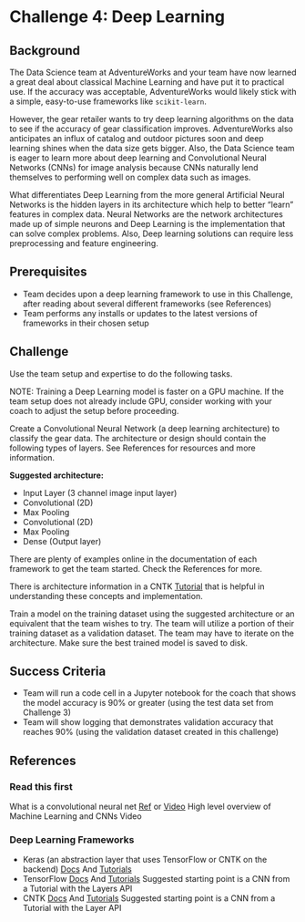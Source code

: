 # Challenge 4: Deep Learning
## Background
The Data Science team at AdventureWorks and your team have now learned a great deal about classical Machine Learning and have put it to practical use. If the accuracy was acceptable, AdventureWorks would likely stick with a simple, easy-to-use frameworks like `scikit-learn`.

However, the gear retailer wants to try deep learning algorithms on the data to see if the accuracy of gear classification improves. AdventureWorks also anticipates an influx of catalog and outdoor pictures soon and deep learning shines when the data size gets bigger. Also, the Data Science team is eager to learn more about deep learning and Convolutional Neural Networks (CNNs) for image analysis because CNNs naturally lend themselves to performing well on complex data such as images.

What differentiates Deep Learning from the more general Artificial Neural Networks is the hidden layers in its architecture which help to better “learn” features in complex data. Neural Networks are the network architectures made up of simple neurons and Deep Learning is the implementation that can solve complex problems. Also, Deep learning solutions can require less preprocessing and feature engineering.

## Prerequisites
- Team decides upon a deep learning framework to use in this Challenge, after reading about several different frameworks (see References)
- Team performs any installs or updates to the latest versions of frameworks in their chosen setup

## Challenge
Use the team setup and expertise to do the following tasks.

NOTE: Training a Deep Learning model is faster on a GPU machine. If the team setup does not already include GPU, consider working with your coach to adjust the setup before proceeding.

Create a Convolutional Neural Network (a deep learning architecture) to classify the gear data. The architecture or design should contain the following types of layers. See References for resources and more information.

**Suggested architecture:**

- Input Layer (3 channel image input layer)
- Convolutional (2D)
- Max Pooling
- Convolutional (2D)
- Max Pooling
- Dense (Output layer)

There are plenty of examples online in the documentation of each framework to get the team started. Check the References for more.

There is architecture information in a CNTK [Tutorial](https://cntk.ai/pythondocs/CNTK_103D_MNIST_ConvolutionalNeuralNetwork.html#CNN-Model-Creation) that is helpful in understanding these concepts and implementation.

Train a model on the training dataset using the suggested architecture or an equivalent that the team wishes to try. The team will utilize a portion of their training dataset as a validation dataset. The team may have to iterate on the architecture. Make sure the best trained model is saved to disk.

## Success Criteria
- Team will run a code cell in a Jupyter notebook for the coach that shows the model accuracy is 90% or greater (using the test data set from Challenge 3)
- Team will show logging that demonstrates validation accuracy that reaches 90% (using the validation dataset created in this challenge)

## References
### Read this first

What is a convolutional neural net [Ref](https://ujjwalkarn.me/2016/08/11/intuitive-explanation-convnets/) or [Video](https://www.youtube.com/watch?v=FmpDIaiMIeA)
High level overview of Machine Learning and CNNs Video
### Deep Learning Frameworks

- Keras (an abstraction layer that uses TensorFlow or CNTK on the backend)
[Docs](https://keras.io/) And [Tutorials](https://github.com/fchollet/keras-resources)
- TensorFlow
[Docs](https://www.tensorflow.org/) And [Tutorials](https://www.tensorflow.org/tutorials/)
Suggested starting point is a CNN from a Tutorial with the Layers API
- CNTK
[Docs](https://www.microsoft.com/en-us/cognitive-toolkit/) And [Tutorials](https://cntk.ai/pythondocs/tutorials.html)
Suggested starting point is a CNN from a Tutorial with the Layer API
